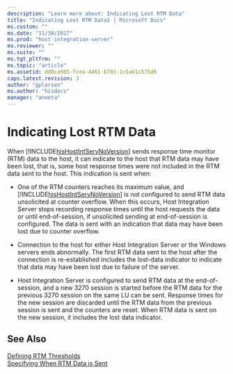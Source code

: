 ```yaml
---
description: "Learn more about: Indicating Lost RTM Data"
title: "Indicating Lost RTM Data1 | Microsoft Docs"
ms.custom: ""
ms.date: "11/30/2017"
ms.prod: "host-integration-server"
ms.reviewer: ""
ms.suite: ""
ms.tgt_pltfrm: ""
ms.topic: "article"
ms.assetid: dd0ca965-fcea-4461-b701-1c5a61c575d6
caps.latest.revision: 3
author: "gplarsen"
ms.author: "hisdocs"
manager: "anneta"
---
```

# Indicating Lost RTM Data
When [!INCLUDE[hisHostIntServNoVersion](../includes/hishostintservnoversion-md.md)] sends response time monitor (RTM) data to the host, it can indicate to the host that RTM data may have been lost, that is, some host response times were not included in the RTM data sent to the host. This indication is sent when:  
  
- One of the RTM counters reaches its maximum value, and [!INCLUDE[hisHostIntServNoVersion](../includes/hishostintservnoversion-md.md)] is not configured to send RTM data unsolicited at counter overflow. When this occurs, Host Integration Server stops recording response times until the host requests the data or until end-of-session, if unsolicited sending at end-of-session is configured. The data is sent with an indication that data may have been lost due to counter overflow.  
  
- Connection to the host for either Host Integration Server or the Windows servers ends abnormally. The first RTM data sent to the host after the connection is re-established includes the lost-data indicator to indicate that data may have been lost due to failure of the server.  
  
- Host Integration Server is configured to send RTM data at the end-of-session, and a new 3270 session is started before the RTM data for the previous 3270 session on the same LU can be sent. Response times for the new session are discarded until the RTM data from the previous session is sent and the counters are reset. When RTM data is sent on the new session, it includes the lost data indicator.  
  
## See Also  
 [Defining RTM Thresholds](../core/defining-rtm-thresholds2.md)   
 [Specifying When RTM Data is Sent](../core/specifying-when-rtm-data-is-sent1.md)
